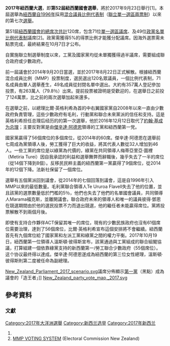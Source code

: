 **2017年紐西蘭大選**，即**第52屆紐西蘭國會選舉**，將於2017年9月23日舉行\[1\]。本屆選舉為[紐西蘭自](https://zh.wikipedia.org/wiki/紐西蘭 "wikilink")[1996年](../Page/1996年.md "wikilink")採用[混合議員比例代表制](../Page/比例代表制.md "wikilink")（[聯立單一選區兩票制](https://zh.wikipedia.org/wiki/聯立制 "wikilink")）以來的第七次[選舉](../Page/選舉.md "wikilink")。

第51屆[紐西蘭國會的總席次共計](https://zh.wikipedia.org/wiki/紐西蘭國會 "wikilink")120席，包含71位[單一選區議席](https://zh.wikipedia.org/wiki/單一選區 "wikilink")、及49位[政黨](https://zh.wikipedia.org/wiki/政黨 "wikilink")[名單比例代表制](../Page/名單比例代表制.md "wikilink")議席\[2\]。政黨需獲得5%的得票比例才能獲分配議席。因海外選票需未點票完成，最終結果在10月7日才公布。

自實施聯立制選舉制度以來，工黨及國家黨均從未單獨獲得過半議席，需要組成聯合政府或少數政府。

前一屆議會於2014年9月20日當選，並於2017年8月22日正式解散。根據紐西蘭混合成員比例（MMP）投票制度，選民選出120名眾議員，一個比例代表制，71名成員由單人選舉產生，49名成員從封閉名單中選出。大約有357萬人登記參加投票，有263萬人（79.8％）出來。提前投票被證明是受歡迎的，在選舉日之前投了124萬票，比之前的兩次選舉加起來還多。

在選舉之前，以總理比爾·英格利希為首的中右翼國家黨自2008年以來一直由少數政府負責管理，這些少數政府有毛利，行動黨和聯合未來黨派的信任和支持。這是英格利希担任总理后经历的的第一次選舉，他於2016年12月12日取代了[約翰·基成为总理](https://zh.wikipedia.org/wiki/約翰·基 "wikilink")；主要反對黨是由[傑辛達·阿德恩](../Page/傑辛達·阿德恩.md "wikilink")領導的工黨和紐西蘭第一党。

國家黨贏得了56個席位的多個席位，從2014年的60席。傑辛達·阿德恩在選舉前七周成為黨領導人後，勞工獲得了巨大的收益，將其代表人數從32人增加到46人。一些工黨的席位是以綠黨為代價的，綠黨在共同領導人梅蒂亞里亞·圖裡（Metiria Turei）因自我承認的利益和選舉舞弊而辭職後，幾乎失去了一半的席位（從14個下降到8個）。反移民民粹主義的紐西蘭第一黨贏得了9個席位，從2014年的12個下降。法新社保留了一個席位。

選舉有五個黨派回到議會，從2014年的七個回落到議會，這是自1996年引入MMP以來的最低數量。毛利黨聯合領導人Te Ururoa Flavell失去了他的位置，並且該黨的選票數量低於門檻的5％，他們也失去了他們的名單國會議員，共同領導人Marama福克斯，並離開議會。聯合政府未來的領導人和唯一的議員彼得·鄧恩在競選期間由於他的選民投票不力而退出競選，他的繼任者未能贏得席位。黨將投票解散不到兩個月後。

即使有支持合作夥伴ACT保留其唯一的席位，現有的少數民族政府也沒有61個席位需要治理，達到了56個席位，比爾·英格利希宣布這個安排將不會繼續。紐西蘭首先有九個席位給了國家黨和左派工黨和綠黨之間的權力平衡。2017年10月19日，紐西蘭第一位領導人溫斯頓·彼得斯宣布，該黨通過與工黨組成的聯合組閣協議，打算組建一個依靠綠黨支持的新西蘭第一/勞工聯合少數政府（55個席位）。 这个协议最终得以達成。傑辛達·阿德恩遂成為紐西蘭的第三位女性總理，溫斯頓·彼得斯則第二度被任命為副總理。

[New_Zealand_Parliament_2017_scenario.svg](https://zh.wikipedia.org/wiki/File:New_Zealand_Parliament_2017_scenario.svg "fig:New_Zealand_Parliament_2017_scenario.svg")議席分佈顯示[第一黨](https://zh.wikipedia.org/wiki/紐西蘭第一黨 "wikilink")（黑點）成為議會的「造王者」\]\] [New_Zealand_party_vote_map,_2017.svg](https://zh.wikipedia.org/wiki/File:New_Zealand_party_vote_map,_2017.svg "fig:New_Zealand_party_vote_map,_2017.svg")

## 參考資料

### 文獻

[Category:2017年大洋洲選舉](https://zh.wikipedia.org/wiki/Category:2017年大洋洲選舉 "wikilink") [Category:新西兰选举](https://zh.wikipedia.org/wiki/Category:新西兰选举 "wikilink") [Category:2017年新西兰](https://zh.wikipedia.org/wiki/Category:2017年新西兰 "wikilink")

1.
2.  [MMP VOTING SYSTEM](http://www.elections.org.nz/voting-system/mmp-voting-system) (Electoral Commission New Zealand)